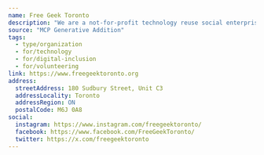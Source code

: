 ```yaml
---
name: Free Geek Toronto
description: "We are a not-for-profit technology reuse social enterprise in the heart of Toronto. We provide low-cost computers, offer green solutions to unwanted and end-of-life technology, and work with partners to increase digital inclusion in our city."
source: "MCP Generative Addition"
tags:
  - type/organization
  - for/technology
  - for/digital-inclusion
  - for/volunteering
link: https://www.freegeektoronto.org
address:
  streetAddress: 180 Sudbury Street, Unit C3
  addressLocality: Toronto
  addressRegion: ON
  postalCode: M6J 0A8
social:
  instagram: https://www.instagram.com/freegeektoronto/
  facebook: https://www.facebook.com/FreeGeekToronto/
  twitter: https://x.com/freegeektoronto
---
```

